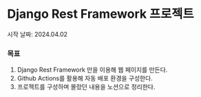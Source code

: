 # Django Rest Framework 프로젝트
시작 날짜: 2024.04.02

### 목표
1. Django Rest Framework 만을 이용해 웹 페이지를 만든다.
2. Github Actions를 활용해 자동 배포 환경을 구성한다.
3. 프로젝트를 구성하며 몰랐던 내용을 노션으로 정리한다.